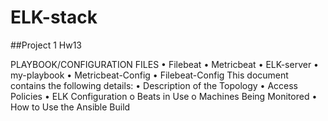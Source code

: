 # ELK-stack
##Project 1 Hw13


PLAYBOOK/CONFIGURATION FILES
•	Filebeat
•	Metricbeat
•	ELK-server
•	my-playbook
•	Metricbeat-Config
•	Filebeat-Config
This document contains the following details:
•	Description of the Topology
•	Access Policies
•	ELK Configuration
o	Beats in Use
o	Machines Being Monitored
•	How to Use the Ansible Build
